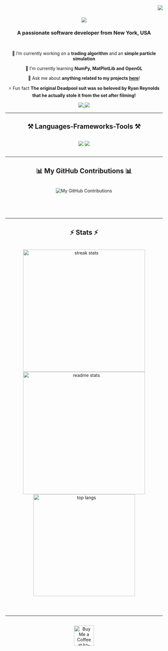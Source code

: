 <img align="right" src="https://visitor-badge.laobi.icu/badge?page_id=EliotShytaj.EliotShytaj" />

<h1 align="center">
    <img src="https://readme-typing-svg.herokuapp.com/?font=Righteous&size=35&center=true&vCenter=true&width=500&height=70&duration=4000&lines=Hi+There!+👋;+I'm+Eliot+Shytaj!;" />
</h1>

<h3 align="center">A passionate software developer from New York, USA</h3>

<br/>

<div align="center">
 
 🔭 I’m currently working on a **trading algorithm** and an **simple particle simulation**
 
 🌱 I’m currently learning **NumPy, MatPlotLib and OpenGL**

💬 Ask me about **anything related to my projects [here](https://github.com/EliotShytaj/EliotShytaj/issues)**!

⚡ Fun fact **The original Deadpool suit was so beloved by Ryan Reynolds that he actually stole it from the set after filming!**

 </div>

<div align="center"> 
  <a href="mailto:eliotshytaj05@gmail.com">
    <img src="https://img.shields.io/badge/Gmail-333333?style=for-the-badge&logo=gmail&logoColor=red" />
  </a>
  <a href="https://www.linkedin.com/in/eliot-shytaj" target="_blank">
    <img src="https://img.shields.io/badge/LinkedIn-0077B5?style=for-the-badge&logo=linkedin&logoColor=white" target="_blank" />
  </a>
</div>


 <hr/>
 
<h2 align="center">⚒️ Languages-Frameworks-Tools ⚒️</h2>
<br/>
<div align="center">
    <img src="https://skillicons.dev/icons?i=react,html,css,vscode,github,git,aws,gitlab,bash,github,idea" />
    <img src="https://skillicons.dev/icons?i=nodejs,python,javascript,typescript,express,mongodb,c,java,nextjs,linux,ocaml,obsidian" /><br>
</div>

<br/>
<hr/>

<div align="center">
  <h2>📊 My GitHub Contributions 📊</h2>
  <br>
  <img alt="My GitHub Contributions" src="https://github.com/EliotShytaj/EliotShytaj/raw/main/output/github-contribution-grid-snake.svg" />
</div>

  
  <br/><br/><br/>
</div>


<hr/>

<h2 align="center">⚡ Stats ⚡</h2>
<br>
<div align=center>
  <img width=390 src="https://github-readme-streak-stats-salesp07.vercel.app/?user=salesp07&count_private=true&theme=react&border_radius=10" alt="streak stats"/>
  <img width=390 src="https://github-readme-stats-salesp07.vercel.app/api?username=salesp07&count_private=true&show_icons=true&theme=react&rank_icon=github&border_radius=10" alt="readme stats" />
  <br/>
  <img width=325 align="center" src="https://github-readme-stats-salesp07.vercel.app/api/top-langs/?username=salesp07&hide=HTML&langs_count=8&layout=compact&theme=react&border_radius=10&size_weight=0.5&count_weight=0.5&exclude_repo=github-readme-stats" alt="top langs" />
</div>

<br/><br/>

<hr/>

<br/>

<div align="center">
<a href='https://ko-fi.com/V7V4RAK9C' target='_blank'><img height='64' style='border:0px;height:64px;' src='https://storage.ko-fi.com/cdn/kofi1.png?v=3' border='0' alt='Buy Me a Coffee at ko-fi.com' /></a>
</div>

<br/>
